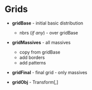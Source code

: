 ﻿# Grids

- **gridBase** - initial basic distribution
  - nbrs (*if any*) - over gridBase

- **gridMassives** - all massives
  - copy from gridBase
  - add borders
  - add patterns

- **gridFinal** - final grid - only massives
- **gridObj** - Transform[,]